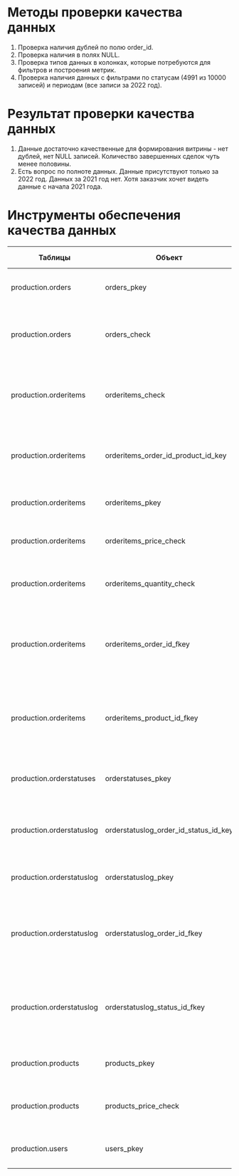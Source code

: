 # Методы проверки качества данных
1. Проверка наличия дублей по полю order_id.
2. Проверка наличия в полях NULL.
3. Проверка типов данных в колонках, которые потребуются для фильтров и построения метрик.
4. Проверка наличия данных с фильтрами по статусам (4991 из 10000 записей) и периодам (все записи за 2022 год). 

# Результат проверки качества данных
1. Данные достаточно качественные для формирования витрины - нет дублей, нет NULL записей. Количество завершенных сделок чуть менее половины. 
2. Есть вопрос по полноте данных. Данные присутствуют только за 2022 год. Данных за 2021 год нет. Хотя заказчик хочет видеть данные с начала 2021 года. 

# Инструменты обеспечения качества данных

| Таблицы                 | Объект                             | Инструмент           | Для чего используется                                                               |
| ----------------------- | ---------------------------------- | -------------------- | ------------------------------------------------------------------------------- |
| production.orders       | orders_pkey                        | Первичный ключ       | Обеспечивает уникальность записей о пользователях                                   |
| production.orders       | orders_check                       | Проверка | Обеспечивает проверку того, что цена равна сумме платежа и бонуса |
| production.orderitems   | orderitems_check                   | Проверка | Обеспечивает проверку того, что скидка не меньше нуля и не больше цены товара   |
| production.orderitems   | orderitems_order_id_product_id_key | Уникальность | Обеспечивает проверку уникальности записей по заказам и продуктам   |
| production.orderitems   | orderitems_pkey                    | Первичный ключ | Обеспечивает уникальность записей о заказах  |
| production.orderitems   | orderitems_price_check             | Проверка | Обеспечивает проверку того, что цена выше нуля   |	
| production.orderitems   | orderitems_quantity_check          | Проверка | Обеспечивает проверку того, что количество выше нуля   |
| production.orderitems   | orderitems_order_id_fkey           | Внешний ключ | Обеспечивает проверку того, что id заказа соответствует записям из таблицы с заказами   |  
| production.orderitems   | orderitems_product_id_fkey         | Внешний ключ | Обеспечивает проверку того, что id продукта соответствует записям из таблицы с заказами   | 
| production.orderstatuses| orderstatuses_pkey                 | Первичный ключ       | Обеспечивает уникальность записей о статусах заказов |
| production.orderstatuslog| orderstatuslog_order_id_status_id_key | Уникальность | Обеспечивает проверку уникальности записей по заказам и статусам   |
| production.orderstatuslog| orderstatuslog_pkey                 | Первичный ключ       | Обеспечивает уникальность записей в логе заказов |
| production.orderstatuslog| orderstatuslog_order_id_fkey      | Внешний ключ | Обеспечивает проверку того, что id заказа в логе соответствует записям из таблицы с заказами   | 
| production.orderstatuslog| orderstatuslog_status_id_fkey     | Внешний ключ | Обеспечивает проверку того, что id статуса соответствует записям из таблицы с статусами   | 
| production.products | products_pkey                 | Первичный ключ       | Обеспечивает уникальность записей о продуктах |
| production.products        | products_price_check                       | Проверка | Обеспечивает проверку того, что цена продукта больше нуля |
| production.users | users_pkey                 | Первичный ключ       | Обеспечивает уникальность записей о пользователях |
